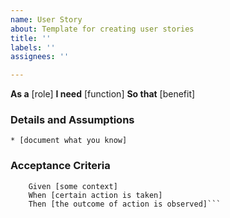 ```yaml
---
name: User Story
about: Template for creating user stories
title: ''
labels: ''
assignees: ''

---
```


**As a** [role]
**I need** [function]
**So that** [benefit]

### Details and Assumptions
    * [document what you know]

### Acceptance Criteria
```gherkin
    Given [some context]
    When [certain action is taken]
    Then [the outcome of action is observed]```
